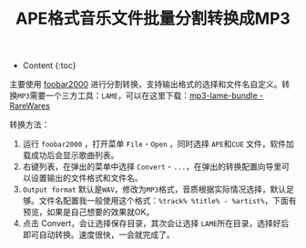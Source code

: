 ﻿---
layout:		post
category:	"soft"
title:		"APE格式音乐文件批量分割转换成MP3"

tags:		[]
---
- Content
{:toc}


主要使用 [foobar2000](https://www.foobar2000.org/) 进行分割转换，支持输出格式的选择和文件名自定义。转换`MP3`需要一个三方工具：`LAME`，可以在这里下载：[mp3-lame-bundle - RareWares](https://www.rarewares.org/mp3-lame-bundle.php)

转换方法：

1. 运行 `foobar2000` ，打开菜单 `File` - `Open` ，同时选择 `APE`和`CUE` 文件，软件加载成功后会显示歌曲列表。
2. 右键列表，在弹出的菜单中选择 `Convert` - `...`，在弹出的转换配置向导里可以设置输出的文件格式和文件名。
3. `Output format` 默认是`WAV`，修改为`MP3`格式，音质根据实际情况选择，默认足够。文件名配置我一般使用这个格式：`%track% %title% - %artist%`，下面有预览，如果是自己想要的效果就OK。
4. 点击 Convert，会让选择保存目录，其次会让选择 `LAME`所在目录，选择好后即可自动转换。速度很快，一会就完成了。


